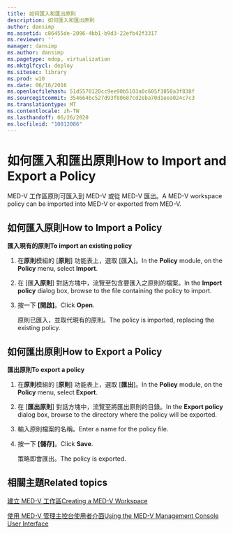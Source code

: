 ```yaml
---
title: 如何匯入和匯出原則
description: 如何匯入和匯出原則
author: dansimp
ms.assetid: c86455de-2096-4bb1-b9d3-22efb42f3317
ms.reviewer: ''
manager: dansimp
ms.author: dansimp
ms.pagetype: mdop, virtualization
ms.mktglfcycl: deploy
ms.sitesec: library
ms.prod: w10
ms.date: 06/16/2016
ms.openlocfilehash: 51d5570120cc9ee90b5103a0c605f3050a3f838f
ms.sourcegitcommit: 354664bc527d93f80687cd2eba70d1eea024c7c3
ms.translationtype: MT
ms.contentlocale: zh-TW
ms.lasthandoff: 06/26/2020
ms.locfileid: "10812086"
---
```

# <span data-ttu-id="e4864-103">如何匯入和匯出原則</span><span class="sxs-lookup"><span data-stu-id="e4864-103">How to Import and Export a Policy</span></span>


<span data-ttu-id="e4864-104">MED-V 工作區原則可匯入到 MED-V 或從 MED-V 匯出。</span><span class="sxs-lookup"><span data-stu-id="e4864-104">A MED-V workspace policy can be imported into MED-V or exported from MED-V.</span></span>

## <span data-ttu-id="e4864-105">如何匯入原則</span><span class="sxs-lookup"><span data-stu-id="e4864-105">How to Import a Policy</span></span>


**<span data-ttu-id="e4864-106">匯入現有的原則</span><span class="sxs-lookup"><span data-stu-id="e4864-106">To import an existing policy</span></span>**

1.  <span data-ttu-id="e4864-107">在**原則**模組的 [**原則**] 功能表上，選取 [匯**入**]。</span><span class="sxs-lookup"><span data-stu-id="e4864-107">In the **Policy** module, on the **Policy** menu, select **Import**.</span></span>

2.  <span data-ttu-id="e4864-108">在 [匯**入原則**] 對話方塊中，流覽至包含要匯入之原則的檔案。</span><span class="sxs-lookup"><span data-stu-id="e4864-108">In the **Import policy** dialog box, browse to the file containing the policy to import.</span></span>

3.  <span data-ttu-id="e4864-109">按一下 **\[開啟\]**。</span><span class="sxs-lookup"><span data-stu-id="e4864-109">Click **Open**.</span></span>

    <span data-ttu-id="e4864-110">原則已匯入，並取代現有的原則。</span><span class="sxs-lookup"><span data-stu-id="e4864-110">The policy is imported, replacing the existing policy.</span></span>

## <span data-ttu-id="e4864-111">如何匯出原則</span><span class="sxs-lookup"><span data-stu-id="e4864-111">How to Export a Policy</span></span>


**<span data-ttu-id="e4864-112">匯出原則</span><span class="sxs-lookup"><span data-stu-id="e4864-112">To export a policy</span></span>**

1.  <span data-ttu-id="e4864-113">在**原則**模組的 [**原則**] 功能表上，選取 [**匯出**]。</span><span class="sxs-lookup"><span data-stu-id="e4864-113">In the **Policy** module, on the **Policy** menu, select **Export**.</span></span>

2.  <span data-ttu-id="e4864-114">在 [**匯出原則**] 對話方塊中，流覽至將匯出原則的目錄。</span><span class="sxs-lookup"><span data-stu-id="e4864-114">In the **Export policy** dialog box, browse to the directory where the policy will be exported.</span></span>

3.  <span data-ttu-id="e4864-115">輸入原則檔案的名稱。</span><span class="sxs-lookup"><span data-stu-id="e4864-115">Enter a name for the policy file.</span></span>

4.  <span data-ttu-id="e4864-116">按一下 **[儲存]**。</span><span class="sxs-lookup"><span data-stu-id="e4864-116">Click **Save**.</span></span>

    <span data-ttu-id="e4864-117">策略即會匯出。</span><span class="sxs-lookup"><span data-stu-id="e4864-117">The policy is exported.</span></span>

## <span data-ttu-id="e4864-118">相關主題</span><span class="sxs-lookup"><span data-stu-id="e4864-118">Related topics</span></span>


[<span data-ttu-id="e4864-119">建立 MED-V 工作區</span><span class="sxs-lookup"><span data-stu-id="e4864-119">Creating a MED-V Workspace</span></span>](creating-a-med-v-workspacemedv-10-sp1.md)

[<span data-ttu-id="e4864-120">使用 MED-V 管理主控台使用者介面</span><span class="sxs-lookup"><span data-stu-id="e4864-120">Using the MED-V Management Console User Interface</span></span>](using-the-med-v-management-console-user-interface.md)

 

 





